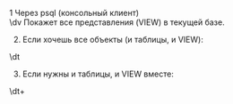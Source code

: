 1 Через psql (консольный клиент)  
  \dv
Покажет все представления (VIEW) в текущей базе.

2. Если хочешь все объекты (и таблицы, и VIEW):

\dt

3. Если нужны и таблицы, и VIEW вместе:

\dt+
